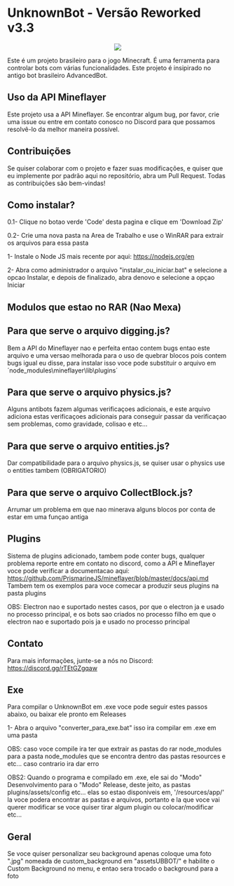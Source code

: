 #                 UnknownBot - Versão Reworked v3.3

<p align="center">
  <img src="https://avatars.githubusercontent.com/u/138137862?s=400&u=d3046ac7d6c15bebfe304e914789a2b631ab6186&v=4" />
</p>

Este é um projeto brasileiro para o jogo Minecraft. É uma ferramenta para controlar bots com várias funcionalidades. Este projeto é insipirado no antigo bot brasileiro AdvancedBot.

## Uso da API Mineflayer

Este projeto usa a API Mineflayer. Se encontrar algum bug, por favor, crie uma issue ou entre em contato conosco no Discord para que possamos resolvê-lo da melhor maneira possível.

## Contribuições

Se quiser colaborar com o projeto e fazer suas modificações, e quiser que eu implemente por padrão aqui no repositório, abra um Pull Request. Todas as contribuições são bem-vindas!

## Como instalar?

0.1- Clique no botao verde 'Code' desta pagina e clique em 'Download Zip'

0.2- Crie uma nova pasta na Area de Trabalho e use o WinRAR para extrair os arquivos para essa pasta

1- Instale o Node JS mais recente por aqui: https://nodejs.org/en

2- Abra como administrador o arquivo "instalar_ou_iniciar.bat" e selecione a opcao Instalar, e depois de finalizado, abra denovo e selecione a opçao Iniciar

## Modulos que estao no RAR (Nao Mexa)
## Para que serve o arquivo digging.js?

Bem a API do Mineflayer nao e perfeita entao contem bugs entao este arquivo e uma versao melhorada para o uso de quebrar blocos pois contem bugs igual eu disse, para instalar isso voce pode substituir o arquivo em ´node_modules\mineflayer\lib\plugins´

## Para que serve o arquivo physics.js?

Alguns antibots fazem algumas verificaçoes adicionais, e este arquivo adiciona estas verificaçoes adicionais para conseguir passar da verificaçao sem problemas, como gravidade, colisao e etc...

## Para que serve o arquivo entities.js?

Dar compatibilidade para o arquivo physics.js, se quiser usar o physics use o entities tambem (OBRIGATORIO)

## Para que serve o arquivo CollectBlock.js?

Arrumar um problema em que nao minerava alguns blocos por conta de estar em uma funçao antiga

## Plugins

Sistema de plugins adicionado, tambem pode conter bugs, qualquer problema reporte entre em contato no discord, como a API e Mineflayer voce pode verificar a documentacao aqui: https://github.com/PrismarineJS/mineflayer/blob/master/docs/api.md
Tambem tem os exemplos para voce comecar a produzir seus plugins na pasta plugins

OBS: Electron nao e suportado nestes casos, por que o electron ja e usado no processo principal, e os bots sao criados no processo filho em que o electron nao e suportado pois ja e usado no processo principal

## Contato

Para mais informações, junte-se a nós no Discord: https://discord.gg/rTEtGZgqaw

## Exe

Para compilar o UnknownBot em .exe voce pode seguir estes passos abaixo, ou baixar ele pronto em Releases

1- Abra o arquivo "converter_para_exe.bat" isso ira compilar em .exe em uma pasta

OBS: caso voce compile ira ter que extrair as pastas do rar node_modules para a pasta node_modules que se encontra dentro das pastas resources e etc... caso contrario ira dar erro

OBS2: Quando o programa e compilado em .exe, ele sai do "Modo" Desenvolvimento para o "Modo" Release, deste jeito, as pastas plugins/assets/config etc... elas so estao disponiveis em, '/resources/app/' la voce podera encontrar as pastas e arquivos, portanto e la que voce vai querer modificar se voce quiser tirar algum plugin ou colocar/modificar etc...

## Geral

Se voce quiser personalizar seu background apenas coloque uma foto ".jpg" nomeada de custom_background em "assetsUBBOT/" e habilite o Custom Background no menu, e entao sera trocado o background para a foto

